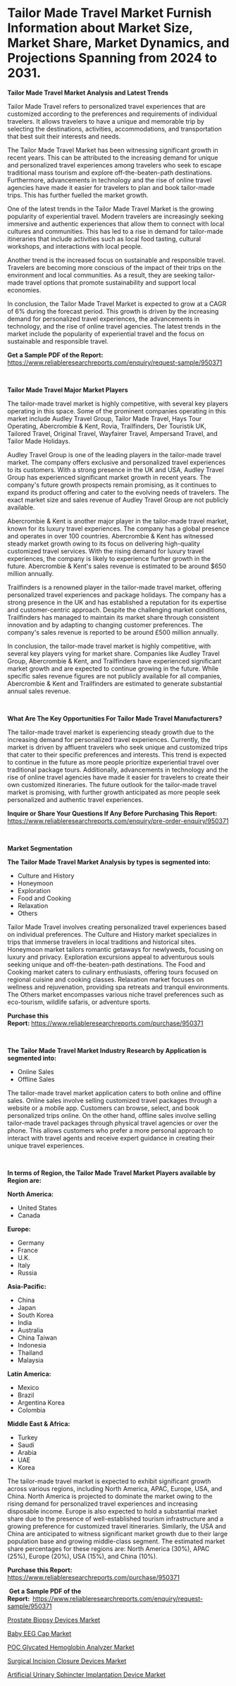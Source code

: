 <p><h1>Tailor Made Travel Market Furnish Information about Market Size, Market Share, Market Dynamics, and Projections Spanning from 2024 to 2031.</h1></p><p><strong>Tailor Made Travel Market Analysis and Latest Trends</strong></p>
<p><p>Tailor Made Travel refers to personalized travel experiences that are customized according to the preferences and requirements of individual travelers. It allows travelers to have a unique and memorable trip by selecting the destinations, activities, accommodations, and transportation that best suit their interests and needs.</p><p>The Tailor Made Travel Market has been witnessing significant growth in recent years. This can be attributed to the increasing demand for unique and personalized travel experiences among travelers who seek to escape traditional mass tourism and explore off-the-beaten-path destinations. Furthermore, advancements in technology and the rise of online travel agencies have made it easier for travelers to plan and book tailor-made trips. This has further fuelled the market growth.</p><p>One of the latest trends in the Tailor Made Travel Market is the growing popularity of experiential travel. Modern travelers are increasingly seeking immersive and authentic experiences that allow them to connect with local cultures and communities. This has led to a rise in demand for tailor-made itineraries that include activities such as local food tasting, cultural workshops, and interactions with local people.</p><p>Another trend is the increased focus on sustainable and responsible travel. Travelers are becoming more conscious of the impact of their trips on the environment and local communities. As a result, they are seeking tailor-made travel options that promote sustainability and support local economies.</p><p>In conclusion, the Tailor Made Travel Market is expected to grow at a CAGR of 6% during the forecast period. This growth is driven by the increasing demand for personalized travel experiences, the advancements in technology, and the rise of online travel agencies. The latest trends in the market include the popularity of experiential travel and the focus on sustainable and responsible travel.</p></p>
<p><strong>Get a Sample PDF of the Report:&nbsp;</strong> <a href="https://www.reliableresearchreports.com/enquiry/request-sample/950371">https://www.reliableresearchreports.com/enquiry/request-sample/950371</a></p>
<p>&nbsp;</p>
<p><strong>Tailor Made Travel Major Market Players</strong></p>
<p><p>The tailor-made travel market is highly competitive, with several key players operating in this space. Some of the prominent companies operating in this market include Audley Travel Group, Tailor Made Travel, Hays Tour Operating, Abercrombie & Kent, Rovia, Trailfinders, Der Touristik UK, Tailored Travel, Original Travel, Wayfairer Travel, Ampersand Travel, and Tailor Made Holidays.</p><p>Audley Travel Group is one of the leading players in the tailor-made travel market. The company offers exclusive and personalized travel experiences to its customers. With a strong presence in the UK and USA, Audley Travel Group has experienced significant market growth in recent years. The company's future growth prospects remain promising, as it continues to expand its product offering and cater to the evolving needs of travelers. The exact market size and sales revenue of Audley Travel Group are not publicly available.</p><p>Abercrombie & Kent is another major player in the tailor-made travel market, known for its luxury travel experiences. The company has a global presence and operates in over 100 countries. Abercrombie & Kent has witnessed steady market growth owing to its focus on delivering high-quality customized travel services. With the rising demand for luxury travel experiences, the company is likely to experience further growth in the future. Abercrombie & Kent's sales revenue is estimated to be around $650 million annually.</p><p>Trailfinders is a renowned player in the tailor-made travel market, offering personalized travel experiences and package holidays. The company has a strong presence in the UK and has established a reputation for its expertise and customer-centric approach. Despite the challenging market conditions, Trailfinders has managed to maintain its market share through consistent innovation and by adapting to changing customer preferences. The company's sales revenue is reported to be around £500 million annually.</p><p>In conclusion, the tailor-made travel market is highly competitive, with several key players vying for market share. Companies like Audley Travel Group, Abercrombie & Kent, and Trailfinders have experienced significant market growth and are expected to continue growing in the future. While specific sales revenue figures are not publicly available for all companies, Abercrombie & Kent and Trailfinders are estimated to generate substantial annual sales revenue.</p></p>
<p>&nbsp;</p>
<p><strong>What Are The Key Opportunities For Tailor Made Travel Manufacturers?</strong></p>
<p><p>The tailor-made travel market is experiencing steady growth due to the increasing demand for personalized travel experiences. Currently, the market is driven by affluent travelers who seek unique and customized trips that cater to their specific preferences and interests. This trend is expected to continue in the future as more people prioritize experiential travel over traditional package tours. Additionally, advancements in technology and the rise of online travel agencies have made it easier for travelers to create their own customized itineraries. The future outlook for the tailor-made travel market is promising, with further growth anticipated as more people seek personalized and authentic travel experiences.</p></p>
<p><strong>Inquire or Share Your Questions If Any Before Purchasing This Report:</strong> <a href="https://www.reliableresearchreports.com/enquiry/pre-order-enquiry/950371">https://www.reliableresearchreports.com/enquiry/pre-order-enquiry/950371</a></p>
<p>&nbsp;</p>
<p><strong>Market Segmentation</strong></p>
<p><strong>The Tailor Made Travel Market Analysis by types is segmented into:</strong></p>
<p><ul><li>Culture and History</li><li>Honeymoon</li><li>Exploration</li><li>Food and Cooking</li><li>Relaxation</li><li>Others</li></ul></p>
<p><p>Tailor Made Travel involves creating personalized travel experiences based on individual preferences. The Culture and History market specializes in trips that immerse travelers in local traditions and historical sites. Honeymoon market tailors romantic getaways for newlyweds, focusing on luxury and privacy. Exploration excursions appeal to adventurous souls seeking unique and off-the-beaten-path destinations. The Food and Cooking market caters to culinary enthusiasts, offering tours focused on regional cuisine and cooking classes. Relaxation market focuses on wellness and rejuvenation, providing spa retreats and tranquil environments. The Others market encompasses various niche travel preferences such as eco-tourism, wildlife safaris, or adventure sports.</p></p>
<p><strong>Purchase this Report:&nbsp;</strong><a href="https://www.reliableresearchreports.com/purchase/950371">https://www.reliableresearchreports.com/purchase/950371</a></p>
<p>&nbsp;</p>
<p><strong>The Tailor Made Travel Market Industry Research by Application is segmented into:</strong></p>
<p><ul><li>Online Sales</li><li>Offline Sales</li></ul></p>
<p><p>The tailor-made travel market application caters to both online and offline sales. Online sales involve selling customized travel packages through a website or a mobile app. Customers can browse, select, and book personalized trips online. On the other hand, offline sales involve selling tailor-made travel packages through physical travel agencies or over the phone. This allows customers who prefer a more personal approach to interact with travel agents and receive expert guidance in creating their unique travel experiences.</p></p>
<p>&nbsp;</p>
<p><strong>In terms of Region, the Tailor Made Travel Market Players available by Region are:</strong></p>
<p>
    <p> <strong> North America: </strong>
        <ul>
            <li>United States</li>
            <li>Canada</li>
        </ul>
        </p> 
    <p> <strong> Europe: </strong>
        <ul>
            <li>Germany</li>
            <li>France</li>
            <li>U.K.</li>
            <li>Italy</li>
            <li>Russia</li>
        </ul>
        </p> 
    <p> <strong> Asia-Pacific: </strong>
        <ul>
            <li>China</li>
            <li>Japan</li>
            <li>South Korea</li>
            <li>India</li>
            <li>Australia</li>
            <li>China Taiwan</li>
            <li>Indonesia</li>
            <li>Thailand</li>
            <li>Malaysia</li>
        </ul>
        </p> 
    <p> <strong> Latin America: </strong>
        <ul>
            <li>Mexico</li>
            <li>Brazil</li>
            <li>Argentina Korea</li>
            <li>Colombia</li>
        </ul>
        </p> 
    <p> <strong> Middle East & Africa: </strong>
        <ul>
            <li>Turkey</li>
            <li>Saudi</li>
            <li>Arabia</li>
            <li>UAE</li>
            <li>Korea</li>
        </ul>
    </p>
    </p>
<p><p>The tailor-made travel market is expected to exhibit significant growth across various regions, including North America, APAC, Europe, USA, and China. North America is projected to dominate the market owing to the rising demand for personalized travel experiences and increasing disposable income. Europe is also expected to hold a substantial market share due to the presence of well-established tourism infrastructure and a growing preference for customized travel itineraries. Similarly, the USA and China are anticipated to witness significant market growth due to their large population base and growing middle-class segment. The estimated market share percentages for these regions are: North America (30%), APAC (25%), Europe (20%), USA (15%), and China (10%).</p></p>
<p><strong>Purchase this Report: </strong><a href="https://www.reliableresearchreports.com/purchase/950371">https://www.reliableresearchreports.com/purchase/950371</a></p>
<p>&nbsp;<strong>Get a Sample PDF of the Report:&nbsp;&nbsp;</strong><a href="https://www.reliableresearchreports.com/enquiry/request-sample/950371">https://www.reliableresearchreports.com/enquiry/request-sample/950371</a></p>
<p><strong></strong></p>
<p><p><a href="https://github.com/melchekhinf/Market-Research-Report-List-2/blob/main/prostate-biopsy-devices-market.md">Prostate Biopsy Devices Market</a></p><p><a href="https://github.com/sofyaavrova/Market-Research-Report-List-2/blob/main/baby-eeg-cap-market.md">Baby EEG Cap Market</a></p><p><a href="https://github.com/sndrkn/Market-Research-Report-List-2/blob/main/poc-glycated-hemoglobin-analyzer-market.md">POC Glycated Hemoglobin Analyzer Market</a></p><p><a href="https://github.com/merzlyukov93/Market-Research-Report-List-2/blob/main/surgical-incision-closure-devices-market.md">Surgical Incision Closure Devices Market</a></p><p><a href="https://github.com/kholmovskayalyudmila/Market-Research-Report-List-2/blob/main/artificial-urinary-sphincter-implantation-device-market.md">Artificial Urinary Sphincter Implantation Device Market</a></p></p>